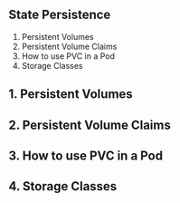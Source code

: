 
## State Persistence


1. Persistent Volumes 
2. Persistent Volume Claims 
3. How to use PVC in a Pod
4. Storage Classes 


## 1. Persistent Volumes 



## 2. Persistent Volume Claims 


## 3. How to use PVC in a Pod


## 4. Storage Classes 

